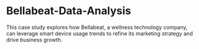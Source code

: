 # Bellabeat-Data-Analysis
This case study explores how Bellabeat, a wellness technology company, can leverage smart device usage trends to refine its marketing strategy and drive business growth.








